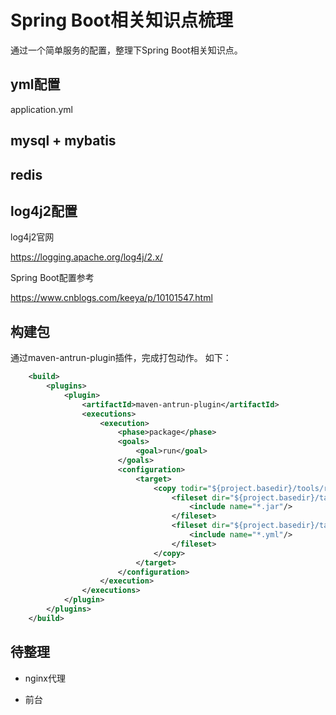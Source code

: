 # Spring Boot相关知识点梳理

通过一个简单服务的配置，整理下Spring Boot相关知识点。

## yml配置

application.yml

## mysql + mybatis

## redis

## log4j2配置

log4j2官网

https://logging.apache.org/log4j/2.x/

Spring Boot配置参考

https://www.cnblogs.com/keeya/p/10101547.html


## 构建包

通过maven-antrun-plugin插件，完成打包动作。
如下：
```xml
	<build>
		<plugins>
			<plugin>
				<artifactId>maven-antrun-plugin</artifactId>
				<executions>
					<execution>
						<phase>package</phase>
						<goals>
							<goal>run</goal>
						</goals>
						<configuration>
							<target>
								<copy todir="${project.basedir}/tools/run-dir" overwrite="true" >
									<fileset dir="${project.basedir}/target" erroronmissingdir="true">
										<include name="*.jar"/>
									</fileset>
									<fileset dir="${project.basedir}/target/classes" erroronmissingdir="true">
										<include name="*.yml"/>
									</fileset>
								</copy>
							</target>
						</configuration>
					</execution>
				</executions>
			</plugin>
		</plugins>
	</build>
```

## 待整理

- nginx代理

- 前台